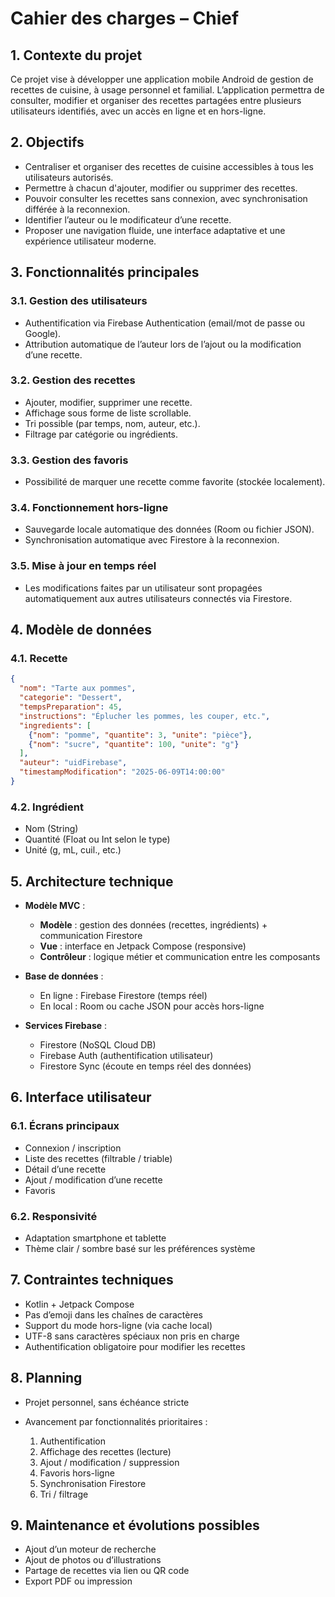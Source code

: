 # Cahier des charges – Chief

## 1. Contexte du projet

Ce projet vise à développer une application mobile Android de gestion de recettes de cuisine, à usage personnel et familial. L’application permettra de consulter, modifier et organiser des recettes partagées entre plusieurs utilisateurs identifiés, avec un accès en ligne et en hors-ligne.

## 2. Objectifs

* Centraliser et organiser des recettes de cuisine accessibles à tous les utilisateurs autorisés.
* Permettre à chacun d'ajouter, modifier ou supprimer des recettes.
* Pouvoir consulter les recettes sans connexion, avec synchronisation différée à la reconnexion.
* Identifier l’auteur ou le modificateur d’une recette.
* Proposer une navigation fluide, une interface adaptative et une expérience utilisateur moderne.

## 3. Fonctionnalités principales

### 3.1. Gestion des utilisateurs

* Authentification via Firebase Authentication (email/mot de passe ou Google).
* Attribution automatique de l’auteur lors de l’ajout ou la modification d’une recette.

### 3.2. Gestion des recettes

* Ajouter, modifier, supprimer une recette.
* Affichage sous forme de liste scrollable.
* Tri possible (par temps, nom, auteur, etc.).
* Filtrage par catégorie ou ingrédients.

### 3.3. Gestion des favoris

* Possibilité de marquer une recette comme favorite (stockée localement).

### 3.4. Fonctionnement hors-ligne

* Sauvegarde locale automatique des données (Room ou fichier JSON).
* Synchronisation automatique avec Firestore à la reconnexion.

### 3.5. Mise à jour en temps réel

* Les modifications faites par un utilisateur sont propagées automatiquement aux autres utilisateurs connectés via Firestore.

## 4. Modèle de données

### 4.1. Recette

```json
{
  "nom": "Tarte aux pommes",
  "categorie": "Dessert",
  "tempsPreparation": 45,
  "instructions": "Éplucher les pommes, les couper, etc.",
  "ingredients": [
    {"nom": "pomme", "quantite": 3, "unite": "pièce"},
    {"nom": "sucre", "quantite": 100, "unite": "g"}
  ],
  "auteur": "uidFirebase",
  "timestampModification": "2025-06-09T14:00:00"
}
```

### 4.2. Ingrédient

* Nom (String)
* Quantité (Float ou Int selon le type)
* Unité (g, mL, cuil., etc.)

## 5. Architecture technique

* **Modèle MVC** :

  * **Modèle** : gestion des données (recettes, ingrédients) + communication Firestore
  * **Vue** : interface en Jetpack Compose (responsive)
  * **Contrôleur** : logique métier et communication entre les composants

* **Base de données** :

  * En ligne : Firebase Firestore (temps réel)
  * En local : Room ou cache JSON pour accès hors-ligne

* **Services Firebase** :

  * Firestore (NoSQL Cloud DB)
  * Firebase Auth (authentification utilisateur)
  * Firestore Sync (écoute en temps réel des données)

## 6. Interface utilisateur

### 6.1. Écrans principaux

* Connexion / inscription
* Liste des recettes (filtrable / triable)
* Détail d’une recette
* Ajout / modification d’une recette
* Favoris

### 6.2. Responsivité

* Adaptation smartphone et tablette
* Thème clair / sombre basé sur les préférences système

## 7. Contraintes techniques

* Kotlin + Jetpack Compose
* Pas d’emoji dans les chaînes de caractères
* Support du mode hors-ligne (via cache local)
* UTF-8 sans caractères spéciaux non pris en charge
* Authentification obligatoire pour modifier les recettes

## 8. Planning

* Projet personnel, sans échéance stricte
* Avancement par fonctionnalités prioritaires :

  1. Authentification
  2. Affichage des recettes (lecture)
  3. Ajout / modification / suppression
  4. Favoris hors-ligne
  5. Synchronisation Firestore
  6. Tri / filtrage

## 9. Maintenance et évolutions possibles

* Ajout d’un moteur de recherche
* Ajout de photos ou d’illustrations
* Partage de recettes via lien ou QR code
* Export PDF ou impression
